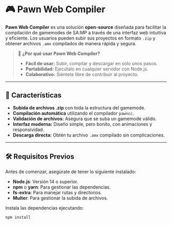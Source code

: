# 🎮 Pawn Web Compiler

**Pawn Web Compiler** es una solución **open-source** diseñada para facilitar la compilación de gamemodes de SA:MP a través de una interfaz web intuitiva y eficiente. Los usuarios pueden subir sus proyectos en formato `.zip` y obtener archivos `.amx` compilados de manera rápida y segura.

> 🚀 **¿Por qué usar Pawn Web Compiler?**  
> - **Fácil de usar:** Subir, compilar y descargar en solo unos pasos.  
> - **Portabilidad:** Ejecútalo en cualquier servidor con Node.js.  
> - **Colaborativo:** Siéntete libre de contribuir al proyecto.

---

## 🌟 Características

- **Subida de archivos .zip** con toda la estructura del gamemode.
- **Compilación automática** utilizando el compilador `pawncc`.
- **Validación de archivos:** Asegura que se suba un gamemode válido.
- **Interfaz moderna:** Diseño simple, pero bonito, con animaciones y responsividad.
- **Descarga directa:** Obtén tu archivo `.amx` compilado sin complicaciones.

---

## 🛠️ Requisitos Previos

Antes de comenzar, asegúrate de tener lo siguiente instalado:

- **Node.js**: Versión 14 o superior.
- **npm** o **yarn**: Para gestionar las dependencias.
- **fs-extra**: Para manejar rutas y directorios.
- **Multer**: Para gestionar la subida de archivos.

Instala las dependencias ejecutando:

```bash
npm install
